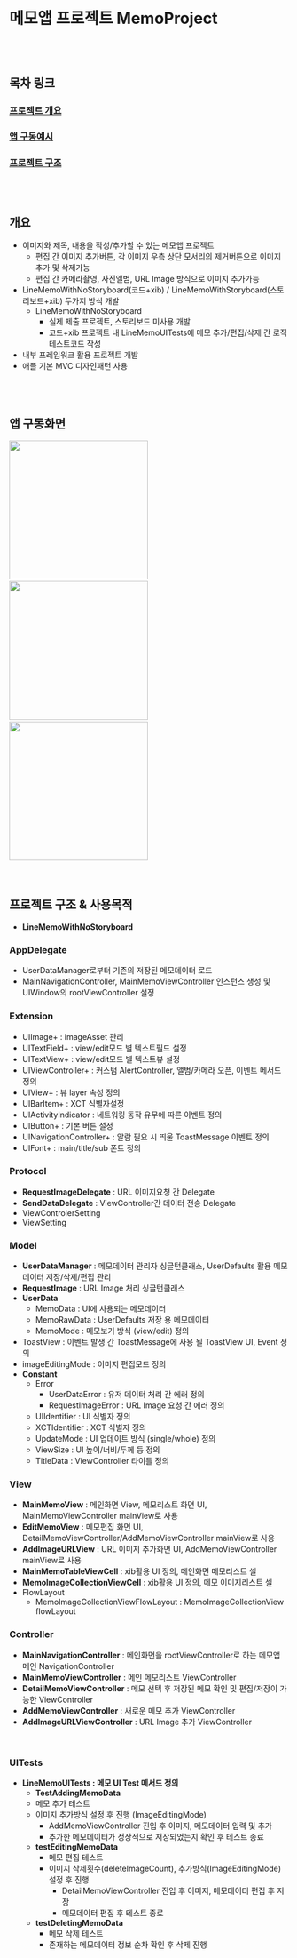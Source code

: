 
<br>
<br>

# 메모앱 프로젝트 MemoProject

<br>
<br>

## 목차 링크
### [프로젝트 개요](https://github.com/applebuddy/MemoProject/blob/master/README.md#개요)
### [앱 구동예시](https://github.com/applebuddy/MemoProject/blob/master/README.md#앱-구동화면)
### [프로젝트 구조](https://github.com/applebuddy/MemoProject/blob/master/README.md#프로젝트-구조--사용목적)

<br>
<br>

## 개요
- 이미지와 제목, 내용을 작성/추가할 수 있는 메모앱 프로젝트
  - 편집 간 이미지 추가버튼, 각 이미지 우측 상단 모서리의 제거버튼으로 이미지 추가 및 삭제가능
  - 편집 간 카메라촬영, 사진앨범, URL Image 방식으로 이미지 추가가능
- LineMemoWithNoStoryboard(코드+xib) / LineMemoWithStoryboard(스토리보드+xib) 두가지 방식 개발
  - LineMemoWithNoStoryboard
    - 실제 제출 프로젝트, 스토리보드 미사용 개발
    - 코드+xib 프로젝트 내 LineMemoUITests에 메모 추가/편집/삭제 간 로직 테스트코드 작성
- 내부 프레임워크 활용 프로젝트 개발
- 애플 기본 MVC 디자인패턴 사용

<br>
<br>

## 앱 구동화면
<div> 
  <img width=250 src="https://user-images.githubusercontent.com/4410021/75112185-b0329c00-5684-11ea-9bec-f16902a39d58.gif">     &nbsp
  <img width=250 src="https://user-images.githubusercontent.com/4410021/75112189-b759aa00-5684-11ea-8698-6e5b2fb4c1c3.gif">
  &nbsp
  <img width=250 src="https://user-images.githubusercontent.com/4410021/75112190-b7f24080-5684-11ea-8b1b-d4bd0e671768.gif"></div>

<br>
<br>

## 프로젝트 구조 & 사용목적
- **LineMemoWithNoStoryboard**

### AppDelegate 
- UserDataManager로부터 기존의 저장된 메모데이터 로드
- MainNavigationController, MainMemoViewController 인스턴스 생성 및 UIWindow의 rootViewController 설정

### Extension
- UIImage+ : imageAsset 관리
- UITextField+ : view/edit모드 별 텍스트필드 설정
- UITextView+ : view/edit모드 별 텍스트뷰 설정
- UIViewController+ : 커스텀 AlertController, 앨범/카메라 오픈, 이벤트 메서드 정의
- UIView+ : 뷰 layer 속성 정의
- UIBarItem+ : XCT 식별자설정
- UIActivityIndicator : 네트워킹 동작 유무에 따른 이벤트 정의
- UIButton+ : 기본 버튼 설정
- UINavigationController+ : 알람 필요 시 띄울 ToastMessage 이벤트 정의
- UIFont+ : main/title/sub 폰트 정의

### Protocol
- **RequestImageDelegate** : URL 이미지요청 간 Delegate
- **SendDataDelegate** : ViewController간 데이터 전송 Delegate
- ViewControlerSetting
- ViewSetting

### Model
- **UserDataManager** : 메모데이터 관리자 싱글턴클래스, UserDefaults 활용 메모데이터 저장/삭제/편집 관리
- **RequestImage** : URL Image 처리 싱글턴클래스
- **UserData** 
  - MemoData : UI에 사용되는 메모데이터
  - MemoRawData : UserDefaults 저장 용 메모데이터
  - MemoMode : 메모보기 방식 (view/edit) 정의
- ToastView : 이벤트 발생 간 ToastMessage에 사용 될 ToastView UI, Event 정의
- imageEditingMode : 이미지 편집모드 정의
- **Constant**
  - Error
    - UserDataError : 유저 데이터 처리 간 에러 정의
    - RequestImageError : URL Image 요청 간 에러 정의
  - UIIdentifier : UI 식별자 정의
  - XCTIdentifier : XCT 식별자 정의
  - UpdateMode : UI 업데이트 방식 (single/whole) 정의
  - ViewSize : UI 높이/너비/두께 등 정의
  - TitleData : ViewController 타이틀 정의
  
### View
- **MainMemoView** : 메인화면 View, 메모리스트 화면 UI, MainMemoViewController mainView로 사용
- **EditMemoView** : 메모편집 화면 UI, DetailMemoViewController/AddMemoViewController mainView로 사용
- **AddImageURLView** : URL 이미지 추가화면 UI, AddMemoViewController mainView로 사용
- **MainMemoTableViewCell** : xib활용 UI 정의, 메인화면 메모리스트 셀
- **MemoImageCollectionViewCell** : xib활용 UI 정의, 메모 이미지리스트 셀
- FlowLayout
  - MemoImageCollectionViewFlowLayout : MemoImageCollectionView flowLayout 

### Controller
- **MainNavigationController** : 메인화면을 rootViewController로 하는 메모앱 메인 NavigationController
- **MainMemoViewController** : 메인 메모리스트 ViewController
- **DetailMemoViewController** : 메모 선택 후 저장된 메모 확인 및 편집/저장이 가능한 ViewController
- **AddMemoViewController** : 새로운 메모 추가 ViewController
- **AddImageURLViewController** : URL Image 추가 ViewController

<br>

### UITests

- **LineMemoUITests : 메모 UI Test 메서드 정의**
  -  **TestAddingMemoData**
    - 메모 추가 테스트
    - 이미지 추가방식 설정 후 진행 (ImageEditingMode)
      - AddMemoViewController 진입 후 이미지, 메모데이터 입력 및 추가
      - 추가한 메모데이터가 정상적으로 저장되었는지 확인 후 테스트 종료
  - **testEditingMemoData**
    - 메모 편집 테스트
    - 이미지 삭제횟수(deleteImageCount), 추가방식(ImageEditingMode) 설정 후 진행
      - DetailMemoViewController 진입 후 이미지, 메모데이터 편집 후 저장
      - 메모데이터 편집 후 테스트 종료
  - **testDeletingMemoData**
    - 메모 삭제 테스트
    - 존재하는 메모데이터 정보 순차 확인 후 삭제 진행

<br>
<br>
